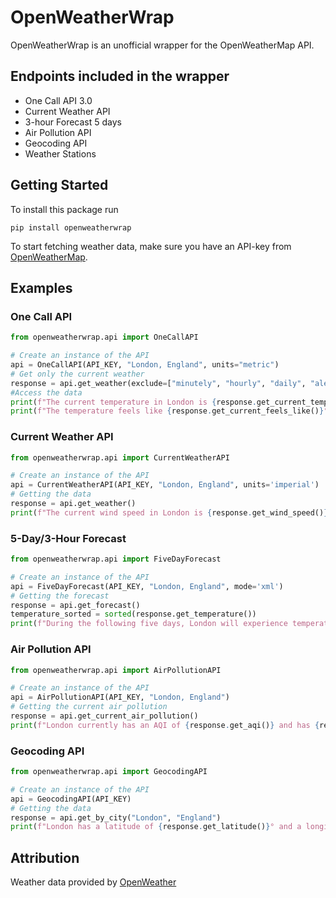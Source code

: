 # OpenWeatherWrap

OpenWeatherWrap is an unofficial wrapper for the OpenWeatherMap API.

## Endpoints included in the wrapper

- One Call API 3.0
- Current Weather API
- 3-hour Forecast 5 days
- Air Pollution API
- Geocoding API
- Weather Stations

## Getting Started

To install this package run

```shell
pip install openweatherwrap
```

To start fetching weather data, make sure you have an API-key from [OpenWeatherMap](https://openweathermap.org/).

## Examples

### One Call API

```python
from openweatherwrap.api import OneCallAPI

# Create an instance of the API
api = OneCallAPI(API_KEY, "London, England", units="metric")
# Get only the current weather
response = api.get_weather(exclude=["minutely", "hourly", "daily", "alerts"])
#Access the data
print(f"The current temperature in London is {response.get_current_temp()}°C.")
print(f"The temperature feels like {response.get_current_feels_like()}°C")
```

### Current Weather API

```python
from openweatherwrap.api import CurrentWeatherAPI

# Create an instance of the API
api = CurrentWeatherAPI(API_KEY, "London, England", units='imperial')
# Getting the data
response = api.get_weather()
print(f"The current wind speed in London is {response.get_wind_speed()} miles per hour.")
```

### 5-Day/3-Hour Forecast

```python
from openweatherwrap.api import FiveDayForecast

# Create an instance of the API
api = FiveDayForecast(API_KEY, "London, England", mode='xml')
# Getting the forecast
response = api.get_forecast()
temperature_sorted = sorted(response.get_temperature())
print(f"During the following five days, London will experience temperatures from {temperature_sorted[0]} Kelvin to {temperature_sorted[-1]} Kelvin")
```

### Air Pollution API

```python
from openweatherwrap.api import AirPollutionAPI

# Create an instance of the API
api = AirPollutionAPI(API_KEY, "London, England")
# Getting the current air pollution
response = api.get_current_air_pollution()
print(f"London currently has an AQI of {response.get_aqi()} and has {response.get_nitrogen_dioxide()}µg/m³ of NO₂.")
```

### Geocoding API

```python
from openweatherwrap.api import GeocodingAPI

# Create an instance of the API
api = GeocodingAPI(API_KEY)
# Getting the data
response = api.get_by_city("London", "England")
print(f"London has a latitude of {response.get_latitude()}° and a longitude of {response.get_longitude()}°")
```

## Attribution

Weather data provided by [OpenWeather](https://openweathermap.org/)
